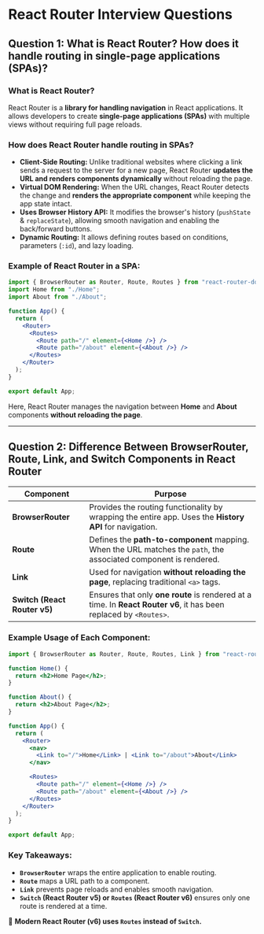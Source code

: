 # React Router Interview Questions

## Question 1: What is React Router? How does it handle routing in single-page applications (SPAs)?

### What is React Router?
React Router is a **library for handling navigation** in React applications. It allows developers to create **single-page applications (SPAs)** with multiple views without requiring full page reloads.  

### How does React Router handle routing in SPAs?
- **Client-Side Routing:** Unlike traditional websites where clicking a link sends a request to the server for a new page, React Router **updates the URL and renders components dynamically** without reloading the page.  
- **Virtual DOM Rendering:** When the URL changes, React Router detects the change and **renders the appropriate component** while keeping the app state intact.  
- **Uses Browser History API:** It modifies the browser's history (`pushState` & `replaceState`), allowing smooth navigation and enabling the back/forward buttons.  
- **Dynamic Routing:** It allows defining routes based on conditions, parameters (`:id`), and lazy loading.  

### Example of React Router in a SPA:
```jsx
import { BrowserRouter as Router, Route, Routes } from "react-router-dom";
import Home from "./Home";
import About from "./About";

function App() {
  return (
    <Router>
      <Routes>
        <Route path="/" element={<Home />} />
        <Route path="/about" element={<About />} />
      </Routes>
    </Router>
  );
}

export default App;
```
Here, React Router manages the navigation between **Home** and **About** components **without reloading the page**.

---

## Question 2: Difference Between BrowserRouter, Route, Link, and Switch Components in React Router

| Component       | Purpose |
|----------------|---------|
| **BrowserRouter** | Provides the routing functionality by wrapping the entire app. Uses the **History API** for navigation. |
| **Route** | Defines the **path-to-component** mapping. When the URL matches the `path`, the associated component is rendered. |
| **Link** | Used for navigation **without reloading the page**, replacing traditional `<a>` tags. |
| **Switch (React Router v5)** | Ensures that only **one route** is rendered at a time. In **React Router v6**, it has been replaced by `<Routes>`. |

### Example Usage of Each Component:
```jsx
import { BrowserRouter as Router, Route, Routes, Link } from "react-router-dom";

function Home() {
  return <h2>Home Page</h2>;
}

function About() {
  return <h2>About Page</h2>;
}

function App() {
  return (
    <Router>
      <nav>
        <Link to="/">Home</Link> | <Link to="/about">About</Link>
      </nav>

      <Routes>
        <Route path="/" element={<Home />} />
        <Route path="/about" element={<About />} />
      </Routes>
    </Router>
  );
}

export default App;
```

### Key Takeaways:
- **`BrowserRouter`** wraps the entire application to enable routing.  
- **`Route`** maps a URL path to a component.  
- **`Link`** prevents page reloads and enables smooth navigation.  
- **`Switch` (React Router v5) or `Routes` (React Router v6)** ensures only one route is rendered at a time.  

🚀 **Modern React Router (v6) uses `Routes` instead of `Switch`.**

